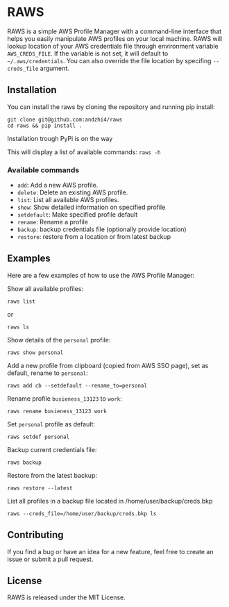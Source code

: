 # RAWS

RAWS is a simple AWS Profile Manager with a command-line interface that helps you easily manipulate AWS profiles on your local machine.
RAWS will lookup location of your AWS credentials file through environment variable `AWS_CREDS_FILE`. If the variable is not set, it will default to `~/.aws/credentials`. You can also override the file location by specifing `--creds_file` argument.

## Installation

You can install the raws by cloning the repository and running pip install:
```shell
git clone git@github.com:andzhi4/raws
cd raws && pip install .
```

Installation trough PyPi is on the way

This will display a list of available commands:
`raws -h`

### Available commands

* `add`: Add a new AWS profile.
* `delete`: Delete an existing AWS profile.
* `list`: List all available AWS profiles.
* `show`: Show detailed information on specified profile
* `setdefault`: Make specified profile default
* `rename`: Rename a profile
* `backup`: backup credentials file (optionally provide location)
* `restore`: restore from a location or from latest backup

## Examples

Here are a few examples of how to use the AWS Profile Manager:

Show all available profiles:
```shell
raws list 
```
or
```shell
raws ls
```

Show details of the `personal` profile:
```shell
raws show personal
```

Add a new profile from clipboard (copied from AWS SSO page), set as default, rename to `personal`:
```shell
raws add cb --setdefault --rename_to=personal
```

Rename profile `busieness_13123` to `work`:
```shell
raws rename busieness_13123 work
```

Set `personal` profile as default:
```shell
raws setdef personal
```

Backup current credentials file:
```shell
raws backup
```

Restore from the latest backup:
```shell
raws restore --latest
```

List all profiles in a backup file located in /home/user/backup/creds.bkp
```shell
raws --creds_file=/home/user/backup/creds.bkp ls
```

## Contributing

If you find a bug or have an idea for a new feature, feel free to create an issue or submit a pull request.

## License

RAWS is released under the MIT License.





